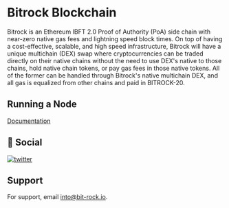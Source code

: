 
# Bitrock Blockchain

Bitrock is an Ethereum IBFT 2.0 Proof of Authority (PoA) side chain with near-zero native gas fees and lightning speed block times. On top of having a cost-effective, scalable, and high speed infrastructure, Bitrock will have a unique multichain (DEX) swap where cryptocurrencies can be traded directly on their native chains without the need to use DEX's native to those chains, hold native chain tokens, or pay gas fees in those native tokens. All of the former can be handled through Bitrock's native multichain DEX, and all gas is equalized from other chains and paid in BITROCK-20.


## Running a Node

[Documentation](https://docs.bit-rock.io/get-started/bitrock-blockchain)


## 🔗 Social
[![twitter](https://img.shields.io/badge/twitter-1DA1F2?style=for-the-badge&logo=twitter&logoColor=white)](https://twitter.com/bitrockchain)


## Support

For support, email into@bit-rock.io.
